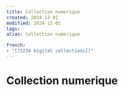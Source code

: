 ```yaml
---
title: Collection numerique
created: 2024-12-01
modified: 2024-12-01
tags: 
alias: Collection numérique

french:
- "[[5234 Digital collections]]"
---
```

# Collection numerique
